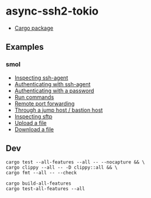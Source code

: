 # async-ssh2-tokio

* [Cargo package](https://crates.io/crates/async-ssh2-tokio)

## Examples

### smol

* [Inspecting ssh-agent](demos/smol/src/inspect_ssh_agent.rs)
* [Authenticating with ssh-agent](demos/smol/src/auth_with_ssh_agent.rs)
* [Authenticating with a password](demos/smol/src/auth_with_password.rs)
* [Run commands](demos/smol/src/run_commands.rs)
* [Remote port forwarding](demos/smol/src/remote_port_forwarding.rs)
* [Through a jump host / bastion host](demos/smol/src/proxy_jump.rs)
* [Inspecting sftp](demos/smol/src/inspect_sftp.rs)
* [Upload a file](demos/smol/src/upload_file.rs)
* [Download a file](demos/smol/src/download_file.rs)

## Dev

```
cargo test --all-features --all -- --nocapture && \
cargo clippy --all -- -D clippy::all && \
cargo fmt --all -- --check
```

```
cargo build-all-features
cargo test-all-features --all
```
